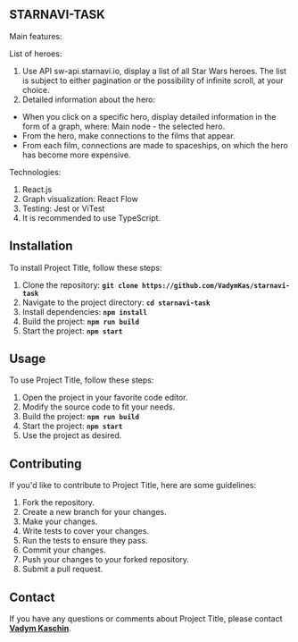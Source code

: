 ## **STARNAVI-TASK**

Main features: 

List of heroes: 
1. Use API sw-api.starnavi.io, display a list of all Star Wars heroes. The list is subject to either pagination or the possibility of infinite scroll, at your choice.
2. Detailed information about the hero: 
 - When you click on a specific hero, display detailed information in the form of a graph, where: Main node - the selected hero.
 - From the hero, make connections to the films that appear.
 - From each film, connections are made to spaceships, on which the hero has become more expensive.

Technologies: 
1. React.js 
2. Graph visualization: React Flow 
3. Testing: Jest or ViTest 
4. It is recommended to use TypeScript.

## **Installation**

To install Project Title, follow these steps:

1. Clone the repository: **`git clone https://github.com/VadymKas/starnavi-task`**
2. Navigate to the project directory: **`cd starnavi-task`**
3. Install dependencies: **`npm install`**
4. Build the project: **`npm run build`**
5. Start the project: **`npm start`**

## **Usage**

To use Project Title, follow these steps:

1. Open the project in your favorite code editor.
2. Modify the source code to fit your needs.
3. Build the project: **`npm run build`**
4. Start the project: **`npm start`**
5. Use the project as desired.

## **Contributing**

If you'd like to contribute to Project Title, here are some guidelines:

1. Fork the repository.
2. Create a new branch for your changes.
3. Make your changes.
4. Write tests to cover your changes.
5. Run the tests to ensure they pass.
6. Commit your changes.
7. Push your changes to your forked repository.
8. Submit a pull request.

## **Contact**

If you have any questions or comments about Project Title, please contact **[Vadym Kaschin](v.kaschin@gmail.com)**.